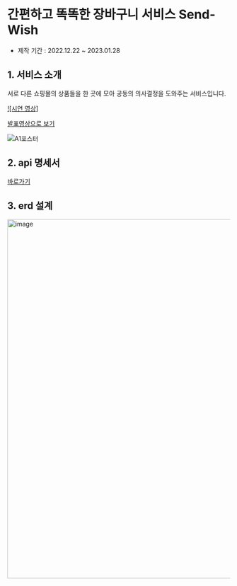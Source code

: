 # 간편하고 똑똑한 장바구니 서비스 Send-Wish 

* 제작 기간 : 2022.12.22 ~ 2023.01.28

## 1. 서비스 소개
서로 다른 쇼핑몰의 상품들을 한 곳에 모아 공동의 의사결정을 도와주는 서비스입니다.

[![시연 영상]](https://user-images.githubusercontent.com/96214306/215988388-8cd30df1-07b9-41d4-8fba-0d9aa4584e4c.mp4)

[발표영상으로 보기](https://youtu.be/iwOKAPlsYRA)

![A1포스터](https://user-images.githubusercontent.com/96214306/216087497-3fd6ed03-6035-40da-8b8b-92d1627ae888.png)


## 2. api 명세서
[바로가기](https://www.notion.so/SendWish-API-1598e455c5d4434f824f3c9c71d78137)

## 3. erd 설계
<img width="812" alt="image" src="https://user-images.githubusercontent.com/77164776/215989696-1e9705af-ad32-4a1e-9e68-f961a9280c27.png">

